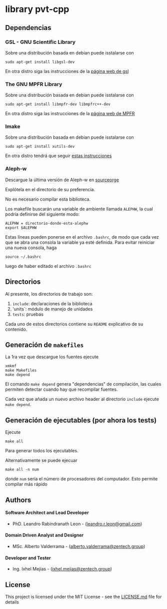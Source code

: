 # library pvt-cpp

## Dependencias

### GSL - GNU Scientific Library

Sobre una distribución basada en debian puede isstalarse con

	sudo apt-get install libgsl-dev
	
En otra distro siga las instrucciones de la
[página web de gsl](https://www.gnu.org/software/gsl/)

### The GNU MPFR Library

Sobre una distribución basada en debian puede isstalarse con

	sudo apt-get install libmpfr-dev libmpfrc++-dev
	
En otra distro siga las instrucciones de la
[página web de MPFR](http://www.mpfr.org/)

### Imake

Sobre una distribución basada en debian puede isstalarse con

	sudo apt-get install xutils-dev
	
En otra distro tendrá que seguir
[estas instrucciones](http://www.snake.net/software/imake-stuff/imake-faq.html#where-to-get)

### Aleph-w

Descargue la última versión de Aleph-w en [sourceorge](https://sourceforge.net/projects/aleph-w/)

Explótela en el directorio de su preferencia.

No es necesario compilar esta biblioteca. 

Los makefile buscarán una variable de ambiente llamada `ALEPHW`, la
cual podría definirse del siguiente modo:
	
	ALEPHW = directorio-donde-esta-alephw
	export $ALEPHW
	
Estas líneas pueden ponerse en el archivo `.bashrc`, de modo que cada
vez que se abra una consola la variable ya esté definida. Para evitar
reiniciar una nueva consola, haga

	source ~/.bashrc
	
luego de haber editado el archivo `.bashrc`

## Directorios

Al presente, los directorios de trabajo son:

1. `include`: declaraciones de la biblioteca
2. 'units`: módulo de manejo de unidades
3. `tests`: pruebas

Cada uno de estos directorios contiene su `README` explicativo de su contenido.

## Generación de `makefiles`

La 1ra vez que descargue los fuentes ejecute

	xmkmf
	make Makefiles
	make depend
	
El comando `make depend` genera "dependencias" de compilación, las
cuales permiten detectar cuando hay que recompilar fuentes.

Cada vez que añada un nuevo archivo header al directorio `include`
ejecute `make depend`.

## Generación de ejecutables (por ahora los tests)

Ejecute

	make all
	
Para generar todos los ejecutables. 

Alternativamente se puede ejecuar

	make all -n num
	
donde `num` sería el número de procesadores del computador. Esto
permite compilar más rápido

## Authors

####  Software Architect and Lead Developer
* PhD. Leandro Rabindranath Leon - (leandro.r.leon@gmail.com)

#### Domain Driven Analyst and  Designer
* MSc. Alberto Valderrama - (alberto.valderrama@zentech.group)

#### Developer and Tester
* Ing. Ixhel Mejías -  (ixhel.mejias@zentech.group)


## License

This project is licensed under the MIT License - see the [LICENSE.md](LICENSE.md) file for details
